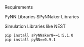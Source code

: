 Requirements

PyNN Libraries
SPyNNaker Libraries

Simulation Libraries like NEST

```
pip install sPyNNaker8==1!5.1.0
pip install pyNN==0.9.1